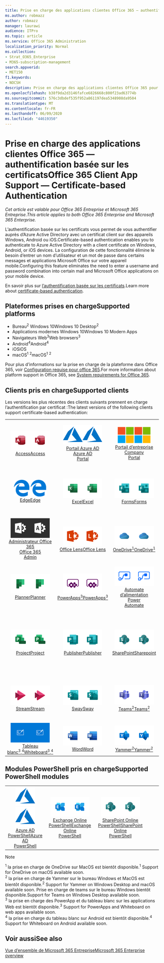 ```yaml
---
title: Prise en charge des applications clientes Office 365 — authentification basée sur les certificats
ms.author: robmazz
author: robmazz
manager: laurawi
audience: ITPro
ms.topic: article
ms.service: Office 365 Administration
localization_priority: Normal
ms.collection:
- Strat_O365_Enterprise
- M365-subscription-management
search.appverid:
- MET150
f1.keywords:
- NOCSH
description: Prise en charge des applications clientes Office 365 pour l’authentification basée sur les certificats.
ms.openlocfilehash: b38f9da2d3146fafce6826668c800f23ad63774b
ms.sourcegitcommit: 576c3dbdef535f952a861197dea5348908da9504
ms.translationtype: MT
ms.contentlocale: fr-FR
ms.lasthandoff: 06/09/2020
ms.locfileid: "44619350"
---
```

# <a name="office-365-client-app-support--certificate-based-authentication"></a><span data-ttu-id="ab265-103">Prise en charge des applications clientes Office 365 — authentification basée sur les certificats</span><span class="sxs-lookup"><span data-stu-id="ab265-103">Office 365 Client App Support — Certificate-based Authentication</span></span>

<span data-ttu-id="ab265-104">*Cet article est valable pour Office 365 Entreprise et Microsoft 365 Entreprise*.</span><span class="sxs-lookup"><span data-stu-id="ab265-104">*This article applies to both Office 365 Enterprise and Microsoft 365 Enterprise.*</span></span>

<span data-ttu-id="ab265-105">L’authentification basée sur les certificats vous permet de vous authentifier auprès d’Azure Active Directory avec un certificat client sur des appareils Windows, Android ou iOS.</span><span class="sxs-lookup"><span data-stu-id="ab265-105">Certificate-based authentication enables you to authenticate to Azure Active Directory with a client certificate on Windows, Android, or iOS devices.</span></span> <span data-ttu-id="ab265-106">La configuration de cette fonctionnalité élimine le besoin d’entrer un nom d’utilisateur et un mot de passe dans certains messages et applications Microsoft Office sur votre appareil mobile.</span><span class="sxs-lookup"><span data-stu-id="ab265-106">Configuring this feature eliminates the need to enter a username and password combination into certain mail and Microsoft Office applications on your mobile device.</span></span>

<span data-ttu-id="ab265-107">En savoir plus sur [l’authentification basée sur les certificats](https://docs.microsoft.com/azure/active-directory/authentication/active-directory-certificate-based-authentication-get-started).</span><span class="sxs-lookup"><span data-stu-id="ab265-107">Learn more about [certificate-based authentication](https://docs.microsoft.com/azure/active-directory/authentication/active-directory-certificate-based-authentication-get-started).</span></span>

## <a name="supported-platforms"></a><span data-ttu-id="ab265-108">Plateformes prises en charge</span><span class="sxs-lookup"><span data-stu-id="ab265-108">Supported platforms</span></span>

 - <span data-ttu-id="ab265-109">Bureau<sup>2</sup> Windows 10</span><span class="sxs-lookup"><span data-stu-id="ab265-109">Windows 10 Desktop<sup>2</sup></span></span>
 - <span data-ttu-id="ab265-110">Applications modernes Windows 10</span><span class="sxs-lookup"><span data-stu-id="ab265-110">Windows 10 Modern Apps</span></span>
 - <span data-ttu-id="ab265-111">Navigateurs Web<sup>3</sup></span><span class="sxs-lookup"><span data-stu-id="ab265-111">Web browsers<sup>3</sup></span></span>
 - <span data-ttu-id="ab265-112">Android<sup>4</sup></span><span class="sxs-lookup"><span data-stu-id="ab265-112">Android<sup>4</sup></span></span>
 - <span data-ttu-id="ab265-113">iOS</span><span class="sxs-lookup"><span data-stu-id="ab265-113">iOS</span></span>
 - <span data-ttu-id="ab265-114">macOS<sup>1</sup> <sup>2</sup></span><span class="sxs-lookup"><span data-stu-id="ab265-114">macOS<sup>1</sup> <sup>2</sup></span></span>

<span data-ttu-id="ab265-115">Pour plus d’informations sur la prise en charge de la plateforme dans Office 365, voir [Configuration requise pour office 365](https://products.office.com/office-system-requirements).</span><span class="sxs-lookup"><span data-stu-id="ab265-115">For more information about platform support in Office 365, see [System requirements for Office 365](https://products.office.com/office-system-requirements).</span></span>

## <a name="supported-clients"></a><span data-ttu-id="ab265-116">Clients pris en charge</span><span class="sxs-lookup"><span data-stu-id="ab265-116">Supported clients</span></span>

<span data-ttu-id="ab265-117">Les versions les plus récentes des clients suivants prennent en charge l’authentification par certificat :</span><span class="sxs-lookup"><span data-stu-id="ab265-117">The latest versions of the following clients support certificate-based authentication:</span></span>

| | | | | | |
|:---:|:---:|:---:|:---:|:---:|:---:|
| <span data-ttu-id="ab265-118">![Icône Access](media/o365-access-64x64.png)</span><span class="sxs-lookup"><span data-stu-id="ab265-118">![Access icon](media/o365-access-64x64.png)</span></span> <br> [<span data-ttu-id="ab265-119">Access</span><span class="sxs-lookup"><span data-stu-id="ab265-119">Access</span></span>](https://products.office.com/access) | <span data-ttu-id="ab265-120">![Icône Azure](media/o365-azure-64x64.png)</span><span class="sxs-lookup"><span data-stu-id="ab265-120">![Azure icon](media/o365-azure-64x64.png)</span></span> <br> [<span data-ttu-id="ab265-121">Portail Azure AD <br></span><span class="sxs-lookup"><span data-stu-id="ab265-121">Azure AD <br> Portal </span></span>](https://azure.microsoft.com/features/azure-portal/) | <span data-ttu-id="ab265-122">![Icône portail d’entreprise](media/o365-microsoft-64x64.png)</span><span class="sxs-lookup"><span data-stu-id="ab265-122">![Company portal icon](media/o365-microsoft-64x64.png)</span></span> <br> [<span data-ttu-id="ab265-123">Portail d’entreprise <br></span><span class="sxs-lookup"><span data-stu-id="ab265-123">Company <br> Portal </span></span>](https://docs.microsoft.com/intune-user-help/sign-in-to-the-company-portal) | <span data-ttu-id="ab265-124">![Icône Delve](media/o365-delve-64x64.png)</span><span class="sxs-lookup"><span data-stu-id="ab265-124">![Delve icon](media/o365-delve-64x64.png)</span></span> <br> [<span data-ttu-id="ab265-125">Delve</span><span class="sxs-lookup"><span data-stu-id="ab265-125">Delve</span></span>](https://products.office.com/business/intelligent-search) | <span data-ttu-id="ab265-126">![Icône Dynamics 365](media/o365-dynamics365-64x64.png)</span><span class="sxs-lookup"><span data-stu-id="ab265-126">![Dynamics 365 icon](media/o365-dynamics365-64x64.png)</span></span> <br> [<span data-ttu-id="ab265-127">Dynamics 365</span><span class="sxs-lookup"><span data-stu-id="ab265-127">Dynamics 365</span></span>](https://dynamics.microsoft.com) 
| <span data-ttu-id="ab265-128">![Icône de serveur Edge](media/o365-edge-64x64.png)</span><span class="sxs-lookup"><span data-stu-id="ab265-128">![Edge icon](media/o365-edge-64x64.png)</span></span> <br> [<span data-ttu-id="ab265-129">Edge</span><span class="sxs-lookup"><span data-stu-id="ab265-129">Edge</span></span>](https://www.microsoft.com/windows/microsoft-edge) | <span data-ttu-id="ab265-130">![Icône Excel](media/o365-excel-64x64.png)</span><span class="sxs-lookup"><span data-stu-id="ab265-130">![Excel icon](media/o365-excel-64x64.png)</span></span> <br> [<span data-ttu-id="ab265-131">Excel</span><span class="sxs-lookup"><span data-stu-id="ab265-131">Excel</span></span>](https://products.office.com/excel) | <span data-ttu-id="ab265-132">![Icône Forms](media/o365-forms-64x64.png)</span><span class="sxs-lookup"><span data-stu-id="ab265-132">![Forms icon](media/o365-forms-64x64.png)</span></span> <br> [<span data-ttu-id="ab265-133">Forms</span><span class="sxs-lookup"><span data-stu-id="ab265-133">Forms</span></span>](https://flow.microsoft.com/connectors/shared_microsoftforms/microsoft-forms/) | <span data-ttu-id="ab265-134">![Icône Kaizala](media/o365-kaizala-64x64.png)</span><span class="sxs-lookup"><span data-stu-id="ab265-134">![Kaizala icon](media/o365-kaizala-64x64.png)</span></span> <br> [<span data-ttu-id="ab265-135">Kaizala</span><span class="sxs-lookup"><span data-stu-id="ab265-135">Kaizala</span></span>](https://products.office.com/en/business/microsoft-kaizala) | <span data-ttu-id="ab265-136">![Icône Office.com](media/o365-office-64x64.png)</span><span class="sxs-lookup"><span data-stu-id="ab265-136">![Office.com icon](media/o365-office-64x64.png)</span></span> <br> [<span data-ttu-id="ab265-137">Office.com</span><span class="sxs-lookup"><span data-stu-id="ab265-137">Office.com</span></span>](https://www.office.com/) 
| <span data-ttu-id="ab265-138">![Icône d’administrateur Office 365](media/o365-o365admin-64x64.png)</span><span class="sxs-lookup"><span data-stu-id="ab265-138">![Office 365 Admin icon](media/o365-o365admin-64x64.png)</span></span> <br> [<span data-ttu-id="ab265-139">Administrateur Office 365 <br></span><span class="sxs-lookup"><span data-stu-id="ab265-139">Office 365 <br> Admin</span></span>](https://products.office.com/business/manage-office-365-admin-app) | <span data-ttu-id="ab265-140">![Icône de l’objectif](media/o365-lens-64x64.png)</span><span class="sxs-lookup"><span data-stu-id="ab265-140">![Lens icon](media/o365-lens-64x64.png)</span></span> <br> [<span data-ttu-id="ab265-141">Office Lens</span><span class="sxs-lookup"><span data-stu-id="ab265-141">Office Lens</span></span>](https://www.microsoft.com/p/office-lens/9wzdncrfj3t8?activetab=pivot%3Aoverviewtab) | <span data-ttu-id="ab265-142">![Icône OneDrive entreprise](media/o365-OneDrive-64x64.png)</span><span class="sxs-lookup"><span data-stu-id="ab265-142">![OneDrive for Business icon](media/o365-OneDrive-64x64.png)</span></span> <br> [<span data-ttu-id="ab265-143">OneDrive<sup>1</sup></span><span class="sxs-lookup"><span data-stu-id="ab265-143">OneDrive<sup>1</sup></span></span>](https://products.office.com/onedrive-for-business/online-cloud-storage) |  <span data-ttu-id="ab265-144">![Icône OneNote](media/o365-OneNote-64x64.png)</span><span class="sxs-lookup"><span data-stu-id="ab265-144">![OneNote icon](media/o365-OneNote-64x64.png)</span></span> <br> [<span data-ttu-id="ab265-145">OneNote</span><span class="sxs-lookup"><span data-stu-id="ab265-145">OneNote</span></span>](https://products.office.com/onenote) | <span data-ttu-id="ab265-146">![Icône Outlook](media/o365-outlook-64x64.png)</span><span class="sxs-lookup"><span data-stu-id="ab265-146">![Outlook icon](media/o365-outlook-64x64.png)</span></span> <br> [<span data-ttu-id="ab265-147">Outlook</span><span class="sxs-lookup"><span data-stu-id="ab265-147">Outlook</span></span>](https://products.office.com/outlook) 
| <span data-ttu-id="ab265-148">![Icône planificateur](media/o365-planner-64x64.png)</span><span class="sxs-lookup"><span data-stu-id="ab265-148">![Planner icon](media/o365-planner-64x64.png)</span></span> <br> [<span data-ttu-id="ab265-149">Planner</span><span class="sxs-lookup"><span data-stu-id="ab265-149">Planner</span></span>](https://products.office.com/business/task-management-software) | <span data-ttu-id="ab265-150">![Icône PowerApp](media/o365-powerapps-64x64.png)</span><span class="sxs-lookup"><span data-stu-id="ab265-150">![PowerApps icon](media/o365-powerapps-64x64.png)</span></span> <br> [<span data-ttu-id="ab265-151">PowerApps<sup>3</sup></span><span class="sxs-lookup"><span data-stu-id="ab265-151">PowerApps<sup>3</sup></span></span>](https://powerapps.microsoft.com) | <span data-ttu-id="ab265-152">![Icône de mise en marche automatique](media/o365-flow-64x64.png)</span><span class="sxs-lookup"><span data-stu-id="ab265-152">![Power Automate icon](media/o365-flow-64x64.png)</span></span> <br> [<span data-ttu-id="ab265-153">Automate d’alimentation <br></span><span class="sxs-lookup"><span data-stu-id="ab265-153">Power <br> Automate</span></span>](https://flow.microsoft.com) | <span data-ttu-id="ab265-154">![Icône PowerBI](media/o365-powerbi-64x64.png)</span><span class="sxs-lookup"><span data-stu-id="ab265-154">![PowerBI icon](media/o365-powerbi-64x64.png)</span></span> <br> [<span data-ttu-id="ab265-155">Power BI</span><span class="sxs-lookup"><span data-stu-id="ab265-155">Power BI</span></span>](https://powerbi.microsoft.com)| <span data-ttu-id="ab265-156">![Icône PowerPoint](media/o365-powerpoint-64x64.png)</span><span class="sxs-lookup"><span data-stu-id="ab265-156">![PowerPoint icon](media/o365-powerpoint-64x64.png)</span></span> <br> [<span data-ttu-id="ab265-157">PowerPoint</span><span class="sxs-lookup"><span data-stu-id="ab265-157">PowerPoint</span></span>](https://products.office.com/powerpoint) 
| <span data-ttu-id="ab265-158">![Icône Project](media/o365-project-64x64.png)</span><span class="sxs-lookup"><span data-stu-id="ab265-158">![Project icon](media/o365-project-64x64.png)</span></span> <br> [<span data-ttu-id="ab265-159">Project</span><span class="sxs-lookup"><span data-stu-id="ab265-159">Project</span></span>](https://products.office.com/project) | <span data-ttu-id="ab265-160">![Icône Publisher](media/o365-publisher-64x64.png)</span><span class="sxs-lookup"><span data-stu-id="ab265-160">![Publisher icon](media/o365-publisher-64x64.png)</span></span> <br> [<span data-ttu-id="ab265-161">Publisher</span><span class="sxs-lookup"><span data-stu-id="ab265-161">Publisher</span></span>](https://products.office.com/publisher) | <span data-ttu-id="ab265-162">![Icône de SharePoint](media/o365-sharepoint-64x64.png)</span><span class="sxs-lookup"><span data-stu-id="ab265-162">![SharePoint icon](media/o365-sharepoint-64x64.png)</span></span> <br> [<span data-ttu-id="ab265-163">SharePoint</span><span class="sxs-lookup"><span data-stu-id="ab265-163">Sharepoint</span></span>](https://products.office.com/sharepoint) | <span data-ttu-id="ab265-164">![Icône Skype Entreprise](media/o365-skypeforbusiness-64x64.png)</span><span class="sxs-lookup"><span data-stu-id="ab265-164">![Skype for Business icon](media/o365-skypeforbusiness-64x64.png)</span></span> <br> [<span data-ttu-id="ab265-165">Skype <br> entreprise</span><span class="sxs-lookup"><span data-stu-id="ab265-165">Skype for <br> Business</span></span>](https://www.skype.com/business/) | <span data-ttu-id="ab265-166">![Icône de pense-bête](media/o365-stickynotes-64x64.png)</span><span class="sxs-lookup"><span data-stu-id="ab265-166">![Sticky Notes icon](media/o365-stickynotes-64x64.png)</span></span> <br> [<span data-ttu-id="ab265-167">Notes du pense-bête</span><span class="sxs-lookup"><span data-stu-id="ab265-167">Sticky Notes</span></span>](https://www.microsoft.com/p/microsoft-sticky-notes/9nblggh4qghw) 
| <span data-ttu-id="ab265-168">![Icône Stream](media/o365-stream-64x64.png)</span><span class="sxs-lookup"><span data-stu-id="ab265-168">![Stream icon](media/o365-stream-64x64.png)</span></span> <br> [<span data-ttu-id="ab265-169">Stream</span><span class="sxs-lookup"><span data-stu-id="ab265-169">Stream</span></span>](https://stream.microsoft.com) | <span data-ttu-id="ab265-170">![Icône Sway](media/o365-sway-64x64.png)</span><span class="sxs-lookup"><span data-stu-id="ab265-170">![Sway icon](media/o365-sway-64x64.png)</span></span> <br> [<span data-ttu-id="ab265-171">Sway</span><span class="sxs-lookup"><span data-stu-id="ab265-171">Sway</span></span>](https://sway.com) | <span data-ttu-id="ab265-172">![Icône Teams](media/o365-teams-64x64.png)</span><span class="sxs-lookup"><span data-stu-id="ab265-172">![Teams icon](media/o365-teams-64x64.png)</span></span> <br> [<span data-ttu-id="ab265-173">Teams<sup>2</sup></span><span class="sxs-lookup"><span data-stu-id="ab265-173">Teams<sup>2</sup></span></span>](https://products.office.com/microsoft-teams/group-chat-software) | <span data-ttu-id="ab265-174">![Icône action](media/o365-todo-64x64.png)</span><span class="sxs-lookup"><span data-stu-id="ab265-174">![To Do icon](media/o365-todo-64x64.png)</span></span> <br> [<span data-ttu-id="ab265-175">Action</span><span class="sxs-lookup"><span data-stu-id="ab265-175">To Do</span></span>](https://todo.microsoft.com) | <span data-ttu-id="ab265-176">![Icône Visio](media/o365-visio-64x64.png)</span><span class="sxs-lookup"><span data-stu-id="ab265-176">![Visio icon](media/o365-visio-64x64.png)</span></span> <br> [<span data-ttu-id="ab265-177">Visio</span><span class="sxs-lookup"><span data-stu-id="ab265-177">Visio</span></span>](https://products.office.com/visio/flowchart-software) 
| <span data-ttu-id="ab265-178">![Icône de tableau blanc](media/o365-whiteboard-64x64.png)</span><span class="sxs-lookup"><span data-stu-id="ab265-178">![Whiteboard icon](media/o365-whiteboard-64x64.png)</span></span> <br> [<span data-ttu-id="ab265-179">Tableau blanc<sup>3</sup>,<sup>4</sup></span><span class="sxs-lookup"><span data-stu-id="ab265-179">Whiteboard<sup>3</sup>,<sup>4</sup></span></span>](https://whiteboard.microsoft.com/) | <span data-ttu-id="ab265-180">![Icône Word](media/o365-word-64x64.png)</span><span class="sxs-lookup"><span data-stu-id="ab265-180">![Word icon](media/o365-word-64x64.png)</span></span> <br> [<span data-ttu-id="ab265-181">Word</span><span class="sxs-lookup"><span data-stu-id="ab265-181">Word</span></span>](https://products.office.com/word) | <span data-ttu-id="ab265-182">![Icône Yammer](media/o365-yammer-64x64.png)</span><span class="sxs-lookup"><span data-stu-id="ab265-182">![Yammer icon](media/o365-yammer-64x64.png)</span></span> <br> [<span data-ttu-id="ab265-183">Yammer<sup>2</sup></span><span class="sxs-lookup"><span data-stu-id="ab265-183">Yammer<sup>2</sup></span></span>](https://products.office.com/yammer/yammer-overview) |

## <a name="supported-powershell-modules"></a><span data-ttu-id="ab265-184">Modules PowerShell pris en charge</span><span class="sxs-lookup"><span data-stu-id="ab265-184">Supported PowerShell modules</span></span>

| | | | | | |
|:---:|:---:|:---:|:---:|:---:|:---:|
| <span data-ttu-id="ab265-185">![Icône Azure](media/o365-azure-64x64.png)</span><span class="sxs-lookup"><span data-stu-id="ab265-185">![Azure icon](media/o365-azure-64x64.png)</span></span> <br> [<span data-ttu-id="ab265-186">Azure AD <br> PowerShell</span><span class="sxs-lookup"><span data-stu-id="ab265-186">Azure AD <br> PowerShell</span></span>](https://docs.microsoft.com/powershell/azure/active-directory/overview?view=azureadps-2.0) | <span data-ttu-id="ab265-187">![Icône Exchange](media/o365-exchange-64x64.png)</span><span class="sxs-lookup"><span data-stu-id="ab265-187">![Exchange icon](media/o365-exchange-64x64.png)</span></span> <br> [<span data-ttu-id="ab265-188">Exchange Online <br> PowerShell</span><span class="sxs-lookup"><span data-stu-id="ab265-188">Exchange Online <br> PowerShell</span></span>](https://docs.microsoft.com/powershell/exchange/exchange-online/exchange-online-powershell?view=exchange-ps) | <span data-ttu-id="ab265-189">![Icône de SharePoint](media/o365-sharepoint-64x64.png)</span><span class="sxs-lookup"><span data-stu-id="ab265-189">![SharePoint icon](media/o365-sharepoint-64x64.png)</span></span> <br> [<span data-ttu-id="ab265-190">SharePoint Online <br> PowerShell</span><span class="sxs-lookup"><span data-stu-id="ab265-190">SharePoint Online <br> PowerShell</span></span>](https://docs.microsoft.com/powershell/sharepoint/sharepoint-online/connect-sharepoint-online)

> [!NOTE]
> <span data-ttu-id="ab265-191"><sup>1</sup> la prise en charge de OneDrive sur MacOS est bientôt disponible.</span><span class="sxs-lookup"><span data-stu-id="ab265-191"><sup>1</sup> Support for OneDrive on macOS available soon.</span></span> <br>
> <span data-ttu-id="ab265-192"><sup>2</sup> la prise en charge de Yammer sur le bureau Windows et MacOS est bientôt disponible.</span><span class="sxs-lookup"><span data-stu-id="ab265-192"><sup>2</sup> Support for Yammer on Windows Desktop and macOS available soon.</span></span> <span data-ttu-id="ab265-193">Prise en charge de teams sur le bureau Windows bientôt disponible.</span><span class="sxs-lookup"><span data-stu-id="ab265-193">Support for Teams on Windows Desktop available soon.</span></span><br>
> <span data-ttu-id="ab265-194"><sup>3</sup> la prise en charge des PowerApp et du tableau blanc sur les applications Web est bientôt disponible.</span><span class="sxs-lookup"><span data-stu-id="ab265-194"><sup>3</sup> Support for PowerApps and Whiteboard on web apps available soon.</span></span> <br>
> <span data-ttu-id="ab265-195"><sup>4</sup> la prise en charge du tableau blanc sur Android est bientôt disponible.</span><span class="sxs-lookup"><span data-stu-id="ab265-195"><sup>4</sup> Support for Whiteboard on Android available soon.</span></span>

## <a name="see-also"></a><span data-ttu-id="ab265-196">Voir aussi</span><span class="sxs-lookup"><span data-stu-id="ab265-196">See also</span></span>

[<span data-ttu-id="ab265-197">Vue d’ensemble de Microsoft 365 Entreprise</span><span class="sxs-lookup"><span data-stu-id="ab265-197">Microsoft 365 Enterprise overview</span></span>](https://docs.microsoft.com/microsoft-365/enterprise/microsoft-365-overview)
